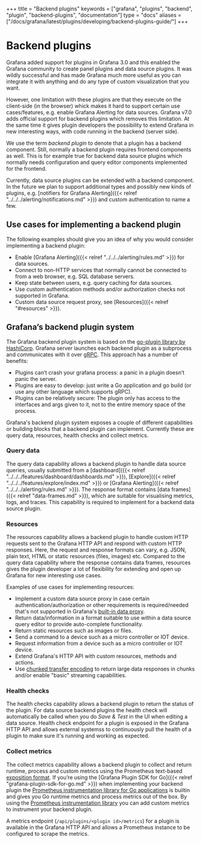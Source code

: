+++
title = "Backend plugins"
keywords = ["grafana", "plugins", "backend", "plugin", "backend-plugins", "documentation"]
type = "docs"
aliases = ["/docs/grafana/latest/plugins/developing/backend-plugins-guide/"]
+++

# Backend plugins

Grafana added support for plugins in Grafana 3.0 and this enabled the Grafana community to create panel plugins and data source plugins. It was wildly successful and has made Grafana much more useful as you can integrate it with anything and do any type of custom visualization that you want.

However, one limitation with these plugins are that they execute on the client-side (in the browser) whick makes it hard to support  certain use cases/features, e.g. enable Grafana Alerting for data sources. Grafana v7.0 adds official support for backend plugins which removes this limitation. At the same time it gives plugin developers the possibility to extend Grafana in new interesting ways, with code running in the backend (server side).

We use the term *backend plugin* to denote that a plugin has a backend component. Still, normally a backend plugin requires frontend components as well. This is for example true for backend data source plugins which normally needs configuration and query editor components implemented for the frontend.

Currently, data source plugins can be extended with a backend component. In the future we plan to support additional types and possibly new kinds of plugins, e.g. [notifiers for Grafana Alerting]({{< relref "../../../alerting/notifications.md" >}}) and custom authentication to name a few.

## Use cases for implementing a backend plugin

The following examples should give you an idea of why you would consider implementing a backend plugin:

- Enable [Grafana Alerting]({{< relref "../../../alerting/rules.md" >}}) for data sources.
- Connect to non-HTTP services that normally cannot be connected to from a web browser, e.g. SQL database servers.
- Keep state between users, e.g. query caching for data sources.
- Use custom authentication methods and/or authorization checks not supported in Grafana.
- Custom data source request proxy, see [Resources]({{< relref "#resources" >}}).

## Grafana’s backend plugin system

The Grafana backend plugin system is based on the [go-plugin library by HashiCorp](https://github.com/hashicorp/go-plugin). Grafana server launches each backend plugin as a subprocess and communicates with it over [gRPC](https://grpc.io/). This approach has a number of benefits:
- Plugins can’t crash your grafana process: a panic in a plugin doesn’t panic the server.
- Plugins are easy to develop: just write a Go application and go build (or use any other language which supports gRPC).
- Plugins can be relatively secure: The plugin only has access to the interfaces and args given to it, not to the entire memory space of the process.

Grafana's backend plugin system exposes a couple of different capabilities or building blocks that a backend plugin can implement. Currently these are query data, resources, health checks and collect metrics.

### Query data

The query data capability allows a backend plugin to handle data source queries, usually submitted from a [dashboard]({{< relref "../../../features/dashboard/dashboards.md" >}}), [Explore]({{< relref "../../../features/explore/index.md" >}}) or [Grafana Alerting]({{< relref "../../../alerting/rules.md" >}}). The response format contains [data frames]({{< relref "data-frames.md" >}}), which are suitable for visualising metrics, logs, and traces. This capability is required to implement for a backend data source plugin.

### Resources

The resources capability allows a backend plugin to handle custom HTTP requests sent to the Grafana HTTP API and respond with custom HTTP responses. Here, the request and response formats can vary, e.g. JSON, plain text, HTML or static resources (files, images) etc. Compared to the query data capability where the response contains data frames, resources gives the plugin developer a lot of flexibility for extending and open up Grafana for new interesting use cases.

Examples of use cases for implementing resources:
- Implement a custom data source proxy in case certain authentication/authorization or other requirements is required/needed that's not supported in Grafana's [built-in data proxy](https://grafana.com/docs/grafana/latest/http_api/data_source/#data-source-proxy-calls).
- Return data/information in a format suitable to use within a data source query editor to provide auto-complete functionality.
- Return static resources such as images or files.
- Send a command to a device such as a micro controller or IOT device.
- Request information from a device such as a micro controller or IOT device.
- Extend Grafana's HTTP API with custom resources, methods and actions.
- Use [chunked transfer encoding](https://en.wikipedia.org/wiki/Chunked_transfer_encoding) to return large data responses in chunks and/or enable "basic" streaming capabilities.

### Health checks

The health checks capability allows a backend plugin to return the status of the plugin. For data source backend plugins the health check will automatically be called when you do *Save & Test* in the UI when editing a data source. Health check endpoint for a plugin is exposed in the Grafana HTTP API and allows external systemss to continuously pull the health of a plugin to make sure it's running and working as expected.

### Collect metrics

The collect metrics capability allows a backend plugin to collect and return runtime, process and custom metrics using the Prometheus text-based [exposition format](https://prometheus.io/docs/instrumenting/exposition_formats/). If you’re using the [Grafana Plugin SDK for Go]({{< relref "grafana-plugin-sdk-for-go.md" >}}) when implementing your backend plugin the [Prometheus instrumentation library for Go applications](https://github.com/prometheus/client_golang) is builtin and gives you Go runtime metrics and process metrics out of the box. By using the [Prometheus instrumentation library](https://github.com/prometheus/client_golang) you can add custom metrics to instrument your backend plugin.

A metrics endpoint (`/api/plugins/<plugin id>/metrics`) for a plugin is available in the Grafana HTTP API and allows a Prometheus instance to be configured to scrape the metrics.
